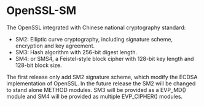 OpenSSL-SM
==========

The OpenSSL integrated with Chinese national cryptography standard:

 * SM2: Elliptic curve cryptography, including signature scheme, encryption and key agreement.
 * SM3: Hash algorithm with 256-bit digest length.
 * SM4: or SMS4, a Feistel-style block cipher with 128-bit key length and 128-bit block size.

The first release only add SM2 signature scheme, which modify the ECDSA implementation of OpenSSL.
In the future release the SM2 will be changed to stand alone METHOD modules.
SM3 will be provided as a EVP_MD() module and SM4 will be provided as multiple EVP_CIPHER() modules.


